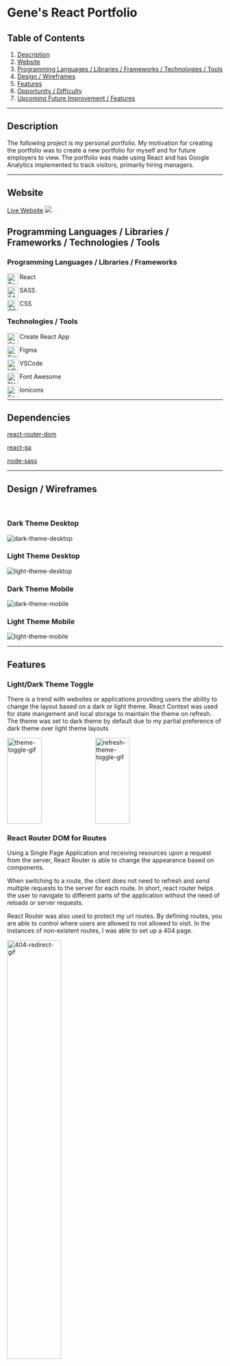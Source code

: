 <div id="top"></div>

# Gene's React Portfolio

<h2>Table of Contents</h2>

1. <a href="#description">Description</a>
2. <a href="#website">Website</a>
3. <a href="#techtools">Programming Languages / Libraries / Frameworks / Technologies / Tools</a>
4. <a href="#design">Design / Wireframes</a>
5. <a href="#features">Features</a>
6. <a href="#opportunity"> Opportunity / Difficulty </a>
7. <a href="#future">Upcoming Future Improvement / Features</a>

---

<h2 id="description">Description</h2>

The following project is my personal portfolio. My motivation for creating the portfolio was to create a new portfolio for myself and for future employers to view. The portfolio was made using React and has Google Analytics implemented to track visitors, primarily hiring managers.

---

<h2 id="website">Website</h2>

<a href="https://genebarra.dev">Live Website</a>
<a href="https://genebarra.dev"><img src="https://user-images.githubusercontent.com/33293205/103592117-28323b00-4ec0-11eb-9d5b-57b6fba1f453.png"></a>

<h2 id="techtools">Programming Languages / Libraries / Frameworks / Technologies / Tools</h2>

### Programming Languages / Libraries / Frameworks

<p>
<img align="left" alt="React" width="26px" src="https://user-images.githubusercontent.com/33293205/103695756-2b363580-4f6b-11eb-8b19-88e03a23ddb9.png" />React</p>
<p><img align="left" alt="SASS" width="26px" src="https://user-images.githubusercontent.com/33293205/103695748-283b4500-4f6b-11eb-8af0-891882d90e4f.png" />SASS</p>
<p><img align="left" alt="CSS" width="26px" src="https://user-images.githubusercontent.com/33293205/103695745-270a1800-4f6b-11eb-83a4-38f46c2178a0.png" />CSS</p>

### Technologies / Tools

<p><img align="left" alt="Create react app" width="26px" src="https://user-images.githubusercontent.com/33293205/103710697-aacffe80-4f83-11eb-8c35-84668ede43a6.png" />Create React App</p>
<p><img align="left" alt="Figma" width="26px" src="https://user-images.githubusercontent.com/33293205/103695741-25d8eb00-4f6b-11eb-8b7b-22dc430a1328.png" />Figma</p>
<p><img align="left" alt="VSCode" width="26px" src="https://user-images.githubusercontent.com/33293205/103695735-24a7be00-4f6b-11eb-8d90-5213d85766ab.png" />VSCode</p>
<p><img align="left" alt="Netlify" width="26px" src="https://user-images.githubusercontent.com/33293205/103699337-c8479d00-4f70-11eb-8da7-21aae529c796.png" />Font Awesome</p>
<p><img align="left" alt="Font-Awesome" width="26px" src="https://user-images.githubusercontent.com/33293205/103699344-c978ca00-4f70-11eb-8e69-cf5dd072aee4.jpg" />Ionicons</p>

---

## Dependencies

<a href="https://www.npmjs.com/package/react-router-dom">
  <p>react-router-dom</p>
</a>
<a href="https://github.com/react-ga/react-ga">
  <p>react-ga</p>
</a>
<a href="https://github.com/sass/node-sass">
  <p>node-sass</p>
</a>

---

<h2 id="design">Design / Wireframes</h2>

<br/>

### Dark Theme Desktop

<img align="center" alt="dark-theme-desktop" src="https://user-images.githubusercontent.com/33293205/103698034-bfee6280-4f6e-11eb-85f6-3c63dc9e7d35.png" />

<br/>

### Light Theme Desktop

<img align="center" alt="light-theme-desktop" src="https://user-images.githubusercontent.com/33293205/103698030-bf55cc00-4f6e-11eb-99b5-3b1178fb4457.png" />

<br/>

### Dark Theme Mobile

<img align="center" alt="dark-theme-mobile" src="https://user-images.githubusercontent.com/33293205/103698031-bfee6280-4f6e-11eb-9ad0-4ca0d36720e6.png" />

<br/>

### Light Theme Mobile

<img align="center" alt="light-theme-mobile" src="https://user-images.githubusercontent.com/33293205/103698033-bfee6280-4f6e-11eb-9801-767077084c91.png" />

<br/>

---

<h2 id="features">Features</h2>

<h3>Light/Dark Theme Toggle</h3>
<p>There is a trend with websites or applications providing users the ability to change the layout based on a dark or light theme. React Context was used for state mangement and local storage to maintain the theme on refresh. The theme was set to dark theme by default due to my partial preference of dark theme over light theme layouts</p>

<img align="center" alt="theme-toggle-gif" width="40%" height="200px" src="https://user-images.githubusercontent.com/33293205/103700302-48223700-4f72-11eb-8dc7-4ed873f28e43.gif" />

<img align="center" alt="refresh-theme-toggle-gif" width="40%" height="200px" src="https://user-images.githubusercontent.com/33293205/103700307-48bacd80-4f72-11eb-88d5-fe7aba08bfc4.gif" />

<h3>React Router DOM for Routes</h3>
<p>Using a Single Page Application and receiving resources upon a request from the server, React Router is able to change the appearance based on components. 
</p>

<p>When switching to a route, the client does not need to refresh and send multiple requests to the server for each route. In short, react router helps the user to navigate to different parts of the application without the need of reloads or server requests.</p>

<p>React Router was also used to protect my url routes. By defining routes, you are able to control where users are allowed to not allowed to visit. In the instances of non-existent routes, I was able to set up a 404 page.</p>

<img align="center" alt="404-redirect-gif" width="50%" src="https://user-images.githubusercontent.com/33293205/103700303-48bacd80-4f72-11eb-832a-e23e4a203f10.gif" />

<h3>Google Analytics</h3>
<p>The main motivator for implementing Google Analytics was to see visitors tracking. Google Analytics requires a bit of tweeking if you are using a single page application. Below is an audience report by Google Analytics. </p>

<img align="center" alt="404-redirect" width="50%" src="https://user-images.githubusercontent.com/33293205/103703496-9e44a980-4f75-11eb-8d48-dd051fe6bfbd.png" />

<h2 id="opportunity"> Opportunity / Difficulty </h2>

<br>

<h3>Figma</h3>
<p>I was given the opportunity to learn Figma by creating my own layouts and wireframing my website. <a href="https://www.figma.com/" target="_blank">Figma</a> is tool allowing designers or developers to plan the design of a website or app. Although new to Figma, I am satisfied with the design, how the design was translated to code, and the final product. Sections of the final product based on the pre-designs were altered while I was coding. The main alteration was done for the projects page.</p>
<br>

<h3>React Context</h3>
<p>In the past, I had experience using redux for centralising state management and managing props among components. I learned <a href="https://reactjs.org/docs/context.html" target="_blank">React Context</a> to maintain my website's theme. Using React Context was a suitable choice. Context allows sharing state between components and avoids prop drilling. </p>

<p>I was left with two options when implementing my theme context. The first option was to make a separate file with an object of all the color values for light and dark theme. I would insert the the object array of colors to context. I would have to drill down the array of objects based on dark or light theme when theme changed.</p>

<p>The second option was to have the color values as root values in my sass files. By changing the class theme of various react elements the element's color would change. I had to assign the color values to elements leaving more flexibility in the future. </p>
<p>Ultimately, the decision of how to assign and structure my color values was the most problematic. In the end second option was chosen to avoid multiple object destructuring.</p>

#### React Context Code

```jsx
//ThemeContexProvider.js
import React, { useState, createContext, useEffect } from 'react';

// Create a context object and allows children components to have access to context values
export const ThemeContext = createContext();

const ThemeContextProvider = (props) => {
  // Reads local storage for key darkTheme and assigns value to data
  const dataTheme = localStorage.getItem('currentTheme');
  // If there is data in local storage parse stingified data and assign to initialTheme

  // If there is no data assign initialTheme 'darkTheme'
  const initialTheme = dataTheme ? JSON.parse(dataTheme) : 'darkTheme';

  // React Hooks, set initial state to intialTheme value
  const [theme, setTheme] = useState(initialTheme);

  // If theme in state is 'darkTheme' assign currentTheme to 'lightTheme' value
  // If theme in state is 'lightTheme' assign currentTheme to 'darkTheme' value
  const currentTheme = theme === 'darkTheme' ? 'lightTheme' : 'darkTheme';

  // Event toggle
  const toggleTheme = () => {
    // updates theme in state
    setTheme(currentTheme);
  };

  // UseEffect runs when a component first mounts,and render after any update of initial "theme" state
  // localStorage.setItem sets the key in local storage to currentTheme and sets value to the intial theme's value in a stringified value
  useEffect(() => localStorage.setItem('currentTheme', JSON.stringify(theme)), [
    theme,
  ]);

  return (
    // Provider allows components to consume values and subscribes to context changes
    // Consumers or subscribed components when the Provider's value prop changes
    <ThemeContext.Provider value={{ theme, toggleTheme }}>
      {props.children}
    </ThemeContext.Provider>
  );
};

export default ThemeContextProvider;
}
```

<p>ThemeContext was created with the logic of grabbing the localStorage theme. If there was no value set the currentTheme value to 'darkTheme' default. Include methods to toggle state. Set a Provider and assign value to props of theme and toggleTheme for subscribed children components to consume.</p>

```jsx
//App.js

//Wrap Components with ThemeContextProvider to provide value props
<ThemeContextProvider>
  <Switch>
    <Route path='/about' exact component={About}></Route>
    <Route path='/work' exact component={Work}></Route>
    <Route path='/contact' exact component={Contact}></Route>
    <Route path='/' exact component={Home}></Route>
    <Route path='/404' exact component={NoMatch}></Route>
    <Route path='*'>
      <Redirect to='/404' />
    </Route>
  </Switch>
</ThemeContextProvider>
```

<p>Wrap ThemeContextProviider to be available to children components. Allows children components to receive prop values and rerender if components are subscribed to context.</p>

```jsx
import React, { useContext } from 'react';
import { ThemeContext } from '../contexts/ThemeContextProvider';
import '../styles/ThemeToggleButton.scss';

const ThemeToggleButton = () => {
  // Use destructuring and provides ThemeToggleButton with prop values from ThemeContext
  const { theme, toggleTheme } = useContext(ThemeContext);

  // If theme is lightTheme assign sun icon else moon icon
  // Conditional rendering of icons
  const toggleIcon =
    theme === 'lightTheme' ? (
      <svg
        aria-hidden='true'
        focusable='false'
        data-prefix='fas'
        data-icon='sun'
        className='svg-inline--fa fa-sun fa-w-16 sun-icon'
        role='img'
        xmlns='http://www.w3.org/2000/svg'
        viewBox='0 0 512 512'
      >
        <title>Sun Icon Theme Toggle</title>
        <path
          fill='currentColor'
          d='M256 160c-52.9 0-96 43.1-96 96s43.1 96 96 96 96-43.1 96-96-43.1-96-96-96zm246.4 80.5l-94.7-47.3 33.5-100.4c4.5-13.6-8.4-26.5-21.9-21.9l-100.4 33.5-47.4-94.8c-6.4-12.8-24.6-12.8-31 0l-47.3 94.7L92.7 70.8c-13.6-4.5-26.5 8.4-21.9 21.9l33.5 100.4-94.7 47.4c-12.8 6.4-12.8 24.6 0 31l94.7 47.3-33.5 100.5c-4.5 13.6 8.4 26.5 21.9 21.9l100.4-33.5 47.3 94.7c6.4 12.8 24.6 12.8 31 0l47.3-94.7 100.4 33.5c13.6 4.5 26.5-8.4 21.9-21.9l-33.5-100.4 94.7-47.3c13-6.5 13-24.7.2-31.1zm-155.9 106c-49.9 49.9-131.1 49.9-181 0-49.9-49.9-49.9-131.1 0-181 49.9-49.9 131.1-49.9 181 0 49.9 49.9 49.9 131.1 0 181z'
        ></path>
      </svg>
    ) : (
      <svg
        aria-hidden='true'
        focusable='false'
        data-prefix='fas'
        data-icon='moon'
        className='svg-inline--fa fa-moon fa-w-16 moon-icon'
        role='img'
        xmlns='http://www.w3.org/2000/svg'
        viewBox='0 0 512 512'
      >
        <title>Moon Icon Theme Toggle</title>
        <path d='M283.211 512c78.962 0 151.079-35.925 198.857-94.792 7.068-8.708-.639-21.43-11.562-19.35-124.203 23.654-238.262-71.576-238.262-196.954 0-72.222 38.662-138.635 101.498-174.394 9.686-5.512 7.25-20.197-3.756-22.23A258.156 258.156 0 0 0 283.211 0c-141.309 0-256 114.511-256 256 0 141.309 114.511 256 256 256z'></path>
      </svg>
    );

  return (
    <button
      className='toggle-button'
      // toggleTheme when buutton is clicked changing state
      onClick={toggleTheme}
      aria-pressed={true}
      aria-label='Theme Toggle Button Icon'
    >
      {toggleIcon}
    </button>
  );
};

export default ThemeToggleButton;
```

<p>ThemeToggleButton component is subscribed to ThemeContext using the useContext(ThemeContext). Pass toggleTheme value to button's onClick event handler.</p>

<h3> Google Analytics</h3>
<p>I relied on <a href="https://github.com/react-ga/react-ga">react-ga</a> to handle the information being sent to my personal google analytics. This took a bit of time to setup but will be beneficial to see if hiring managers are visiting my site and their interactions.</p>

---

<h2 id="future">Upcoming Future Improvement / Features</h2>

<p>Every project has areas to be improved upon. My portfolio project can see improvements in its error handling for local storage. I can also decrease image file size using new image formats.</p>

<p>A future feature I am excited to add on to my website is a contact form. This contact form would be built using node.js, express, Nodemailer and Formik for form handling.</p>

---

<p align="center" width="100%">
  <a href="#top">Back to top</a>
</p>
